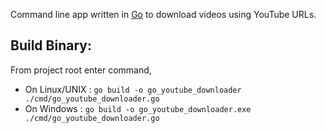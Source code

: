 
Command line app written in [Go](https://go.dev) to download videos using YouTube URLs.

## Build Binary:

From project root enter command,

- On Linux/UNIX : `go build -o go_youtube_downloader ./cmd/go_youtube_downloader.go`
- On Windows : `go build -o go_youtube_downloader.exe ./cmd/go_youtube_downloader.go`
